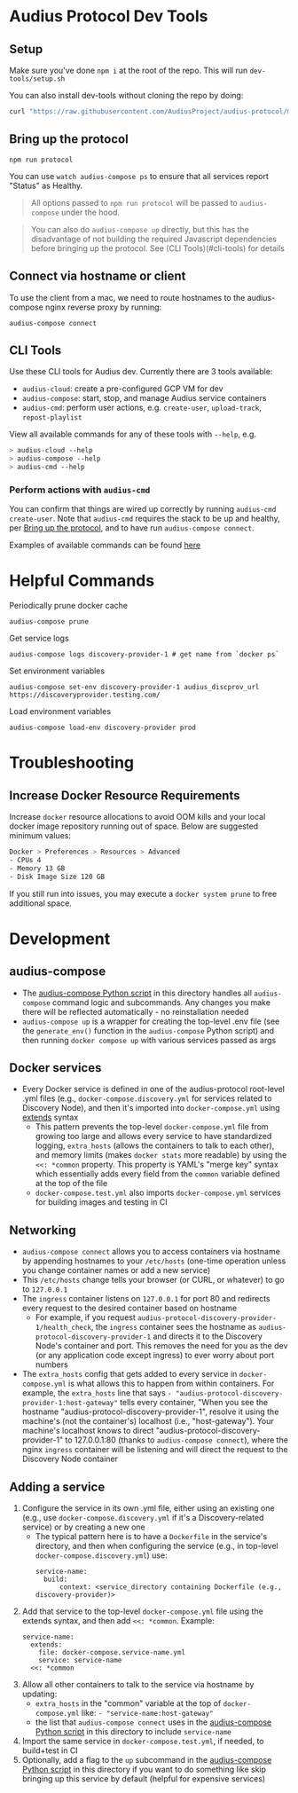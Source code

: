 # Audius Protocol Dev Tools

## Setup

Make sure you've done `npm i` at the root of the repo. This will run `dev-tools/setup.sh`

You can also install dev-tools without cloning the repo by doing:

```bash
curl "https://raw.githubusercontent.com/AudiusProject/audius-protocol/main/dev-tools/setup.sh" | bash
```

## Bring up the protocol

```
npm run protocol
```

You can use `watch audius-compose ps` to ensure that all services report "Status" as Healthy.

> All options passed to `npm run protocol` will be passed to `audius-compose` under the hood.

> You can also do `audius-compose up` directly, but this has the disadvantage of not building the required Javascript dependencies before bringing up the protocol. See (CLI Tools)(#cli-tools) for details

## Connect via hostname or client

To use the client from a mac, we need to route hostnames to the audius-compose nginx reverse proxy by running:

```
audius-compose connect
```

## CLI Tools

Use these CLI tools for Audius dev. Currently there are 3 tools available:

- `audius-cloud`: create a pre-configured GCP VM for dev
- `audius-compose`: start, stop, and manage Audius service containers
- `audius-cmd`: perform user actions, e.g. `create-user`, `upload-track`, `repost-playlist`

View all available commands for any of these tools with `--help`, e.g.

```bash
> audius-cloud --help
> audius-compose --help
> audius-cmd --help
```

### Perform actions with `audius-cmd`

You can confirm that things are wired up correctly by running `audius-cmd create-user`.
Note that `audius-cmd` requires the stack to be up and healthy, per [Bring up the protocol](#bring-up-the-protocol), and to have run `audius-compose connect`.

Examples of available commands can be found [here](../packages/commands)

# Helpful Commands

Periodically prune docker cache

```
audius-compose prune
```

Get service logs

```
audius-compose logs discovery-provider-1 # get name from `docker ps`
```

Set environment variables

```
audius-compose set-env discovery-provider-1 audius_discprov_url https://discoveryprovider.testing.com/
```

Load environment variables

```
audius-compose load-env discovery-provider prod
```

# Troubleshooting

## Increase Docker Resource Requirements

Increase `docker` resource allocations to avoid OOM kills and your local docker image repository running out of space.
Below are suggested minimum values:

```bash
Docker > Preferences > Resources > Advanced
- CPUs 4
- Memory 13 GB
- Disk Image Size 120 GB
```

If you still run into issues, you may execute a `docker system prune` to free additional space.

# Development

## audius-compose

- The [audius-compose Python script](./audius-compose) in this directory handles all `audius-compose` command logic and subcommands. Any changes you make there will be reflected automatically - no reinstallation needed
- `audius-compose up` is a wrapper for creating the top-level .env file (see the `generate_env()` function in the `audius-compose` Python script) and then running `docker compose up` with various services passed as args

## Docker services

- Every Docker service is defined in one of the audius-protocol root-level .yml files (e.g., `docker-compose.discovery.yml` for services related to Discovery Node), and then it's imported into `docker-compose.yml` using [extends](https://docs.docker.com/compose/extends/#understand-the-extends-configuration) syntax
  - This pattern prevents the top-level `docker-compose.yml` file from growing too large and allows every service to have standardized logging, `extra_hosts` (allows the containers to talk to each other), and memory limits (makes `docker stats` more readable) by using the `<<: *common` property. This property is YAML's "merge key" syntax which essentially adds every field from the `common` variable defined at the top of the file
  - `docker-compose.test.yml` also imports `docker-compose.yml` services for building images and testing in CI

## Networking

- `audius-compose connect` allows you to access containers via hostname by appending hostnames to your `/etc/hosts` (one-time operation unless you change container names or add a new service)
- This `/etc/hosts` change tells your browser (or CURL, or whatever) to go to `127.0.0.1`
- The `ingress` container listens on `127.0.0.1` for port 80 and redirects every request to the desired container based on hostname
  - For example, if you request `audius-protocol-discovery-provider-1/health_check`, the `ingress` container sees the hostname as `audius-protocol-discovery-provider-1` and directs it to the Discovery Node's container and port. This removes the need for you as the dev (or any application code except ingress) to ever worry about port numbers
- The `extra_hosts` config that gets added to every service in `docker-compose.yml` is what allows this to happen from within containers. For example, the `extra_hosts` line that says `- "audius-protocol-discovery-provider-1:host-gateway"` tells every container, "When you see the hostname "audius-protocol-discovery-provider-1", resolve it using the machine's (not the container's) localhost (i.e., "host-gateway"). Your machine's localhost knows to direct "audius-protocol-discovery-provider-1" to 127.0.0.1:80 (thanks to `audius-compose connect`), where the nginx `ingress` container will be listening and will direct the request to the Discovery Node container

## Adding a service

1. Configure the service in its own .yml file, either using an existing one (e.g., use `docker-compose.discovery.yml` if it's a Discovery-related service) or by creating a new one
   - The typical pattern here is to have a `Dockerfile` in the service's directory, and then when configuring the service (e.g., in top-level `docker-compose.discovery.yml`) use:
     ```
     service-name:
       build:
           context: <service_directory containing Dockerfile (e.g., discovery-provider)>
     ```
2. Add that service to the top-level `docker-compose.yml` file using the extends syntax, and then add `<<: *common`. Example:
   ```
   service-name:
     extends:
       file: docker-compose.service-name.yml
       service: service-name
     <<: *common
   ```
3. Allow all other containers to talk to the service via hostname by updating:
   - `extra_hosts` in the "common" variable at the top of `docker-compose.yml` like: `- "service-name:host-gateway"`
   - the list that `audius-compose connect` uses in the [audius-compose Python script](./audius-compose) in this directory to include `service-name`
4. Import the same service in `docker-compose.test.yml`, if needed, to build+test in CI
5. Optionally, add a flag to the `up` subcommand in the [audius-compose Python script](./audius-compose) in this directory if you want to do something like skip bringing up this service by default (helpful for expensive services)
